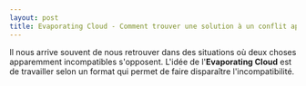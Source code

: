 ```yaml
---
layout: post
title: Evaporating Cloud - Comment trouver une solution à un conflit apparent ?
---
```


Il nous arrive souvent de nous retrouver dans des situations où deux choses apparemment incompatibles s'opposent. L'idée de l'__Evaporating Cloud__ est de travailler selon
un format qui permet de faire disparaître l'incompatibilité.
